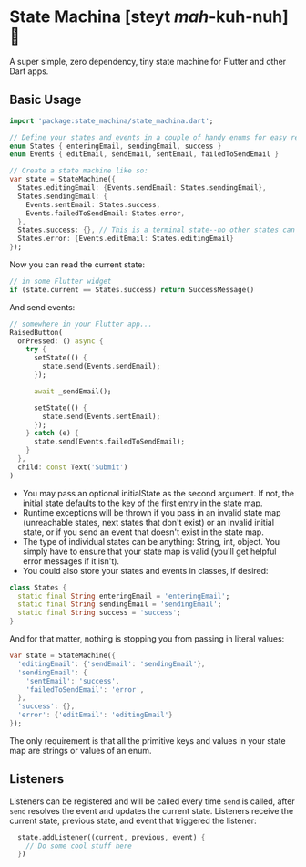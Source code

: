 # State Machina [steyt *mah*-kuh-nuh] 🤖

A super simple, zero dependency, tiny state machine for Flutter and other Dart apps.

## Basic Usage

```dart
import 'package:state_machina/state_machina.dart';

// Define your states and events in a couple of handy enums for easy reference:
enum States { enteringEmail, sendingEmail, success }
enum Events { editEmail, sendEmail, sentEmail, failedToSendEmail }

// Create a state machine like so:
var state = StateMachine({
  States.editingEmail: {Events.sendEmail: States.sendingEmail},
  States.sendingEmail: {
    Events.sentEmail: States.success,
    Events.failedToSendEmail: States.error,
  },
  States.success: {}, // This is a terminal state--no other states can be entered once we get here ☠️
  States.error: {Events.editEmail: States.editingEmail}
});
```

Now you can read the current state:

```dart
// in some Flutter widget
if (state.current == States.success) return SuccessMessage()
```

And send events:

```dart
// somewhere in your Flutter app...
RaisedButton(
  onPressed: () async {
    try {
      setState(() {
        state.send(Events.sendEmail);
      });

      await _sendEmail();

      setState(() {
        state.send(Events.sentEmail);
      });
    } catch (e) {
      state.send(Events.failedToSendEmail);
    }
  },
  child: const Text('Submit')
)
```

- You may pass an optional initialState as the second argument. If not, the initial state defaults to the key of the first entry in the state map.
- Runtime exceptions will be thrown if you pass in an invalid state map (unreachable states, next states that don't exist) or an invalid initial state, or if you send an event that doesn't exist in the state map.
- The type of individual states can be anything: String, int, object. You simply have to ensure that your state map is valid (you'll get helpful error messages if it isn't).
- You could also store your states and events in classes, if desired:

```dart
class States {
  static final String enteringEmail = 'enteringEmail';
  static final String sendingEmail = 'sendingEmail';
  static final String success = 'success';
}
```

And for that matter, nothing is stopping you from passing in literal values:

```dart
var state = StateMachine({
  'editingEmail': {'sendEmail': 'sendingEmail'},
  'sendingEmail': {
    'sentEmail': 'success',
    'failedToSendEmail': 'error',
  },
  'success': {},
  'error': {'editEmail': 'editingEmail'}
});
```

The only requirement is that all the primitive keys and values in your state map are strings or values of an enum.

## Listeners

Listeners can be registered and will be called every time `send` is called, after `send` resolves the event and updates the current state. Listeners receive the current state, previous state, and event that triggered the listener:

```dart
  state.addListener((current, previous, event) {
    // Do some cool stuff here
  })
```
